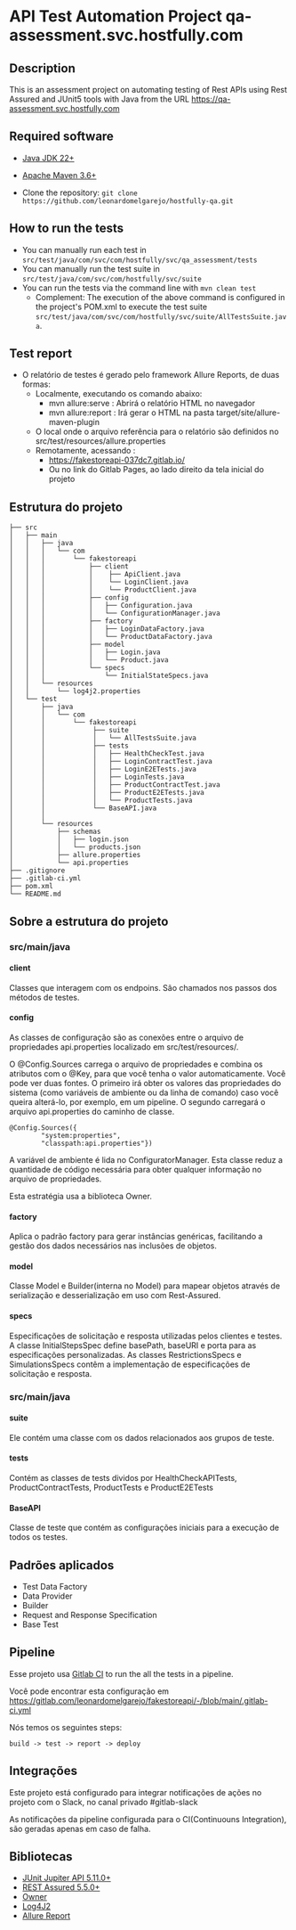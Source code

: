 # API Test Automation Project qa-assessment.svc.hostfully.com

## Description

This is an assessment project on automating testing of Rest APIs using Rest Assured and JUnit5 tools with Java from the URL https://qa-assessment.svc.hostfully.com  

## Required software

* [Java JDK 22+](https://www.oracle.com/pt/java/technologies/javase/jdk11-archive-downloads.html)

* [Apache Maven 3.6+](https://maven.apache.org/docs/3.6.0/release-notes.html)

* Clone the repository: ```git clone https://github.com/leonardomelgarejo/hostfully-qa.git```

## How to run the tests

* You can manually run each test in ```src/test/java/com/svc/com/hostfully/svc/qa_assessment/tests```
* You can manually run the test suite in ```src/test/java/com/svc/com/hostfully/svc/suite```
* You can run the tests via the command line with ```mvn clean test```
  * Complement: The execution of the above command is configured in the project's POM.xml to execute the test suite `src/test/java/com/svc/com/hostfully/svc/suite/AllTestsSuite.java`.

## Test report

* O relatório de testes é gerado pelo framework Allure Reports, de duas formas:
    * Localmente, executando os comando abaixo:
        * mvn allure:serve : Abrirá o relatório HTML no navegador
        * mvn allure:report : Irá gerar o HTML na pasta target/site/allure-maven-plugin
    * O local onde o arquivo referência para o relatório são definidos no src/test/resources/allure.properties
    * Remotamente, acessando :
        * https://fakestoreapi-037dc7.gitlab.io/
        * Ou no link do Gitlab Pages, ao lado direito da tela inicial do projeto

## Estrutura do projeto

```plaintext
├── src
│   ├── main
│   │   ├── java
│   │   │   └── com
│   │   │       └── fakestoreapi
│   │   │           ├── client
│   │   │           │    ├── ApiClient.java
│   │   │           │    └── LoginClient.java
│   │   │           │    └── ProductClient.java
│   │   │           ├── config
│   │   │           │   ├── Configuration.java
│   │   │           │   └── ConfigurationManager.java
│   │   │           ├── factory
│   │   │           │   ├── LoginDataFactory.java
│   │   │           │   └── ProductDataFactory.java
│   │   │           ├── model
│   │   │           │   ├── Login.java
│   │   │           │   └── Product.java
│   │   │           └── specs
│   │   │               └── InitialStateSpecs.java
│   │   └── resources
│   │       └── log4j2.properties                   
│   └── test
│       ├── java
│       │   └── com
│       │       └── fakestoreapi
│       │            ├── suite
│       │            │   └── AllTestsSuite.java
│       │            ├── tests
│       │            │   ├── HealthCheckTest.java
│       │            │   ├── LoginContractTest.java
│       │            │   ├── LoginE2ETests.java
│       │            │   ├── LoginTests.java
│       │            │   ├── ProductContractTest.java
│       │            │   ├── ProductE2ETests.java
│       │            │   └── ProductTests.java
│       │            └── BaseAPI.java
│       │
│       └── resources
│           ├── schemas
│           │   ├── login.json
│           │   └── products.json
│           ├── allure.properties
│           └── api.properties
├── .gitignore
├── .gitlab-ci.yml
├── pom.xml
└── README.md
```

## Sobre a estrutura do projeto

### src/main/java

#### client

Classes que interagem com os endpoins. São chamados nos passos dos métodos de testes.

#### config

As classes de configuração são as conexões entre o arquivo de propriedades api.properties localizado em src/test/resources/.

O @Config.Sources carrega o arquivo de propriedades e combina os atributos com o @Key, para que você tenha o valor automaticamente. Você pode ver duas fontes. O primeiro irá obter os valores das propriedades do sistema (como variáveis de ambiente ou da linha de comando) caso você queira alterá-lo, por exemplo, em um pipeline. O segundo carregará o arquivo api.properties do caminho de classe.

```
@Config.Sources({
        "system:properties",
        "classpath:api.properties"})
```

A variável de ambiente é lida no ConfiguratorManager. Esta classe reduz a quantidade de código necessária para obter qualquer informação no arquivo de propriedades.

Esta estratégia usa a biblioteca Owner.

#### factory

Aplica o padrão factory para gerar instâncias genéricas, facilitando a gestão dos dados necessários nas inclusões de objetos.

#### model

Classe Model e Builder(interna no Model) para mapear objetos através de serialização e desserialização em uso com Rest-Assured.

#### specs

Especificações de solicitação e resposta utilizadas pelos clientes e testes. A classe InitialStepsSpec define basePath, baseURI e porta para as especificações personalizadas. As classes RestrictionsSpecs e SimulationsSpecs contêm a implementação de especificações de solicitação e resposta.

### src/main/java

#### suite

Ele contém uma classe com os dados relacionados aos grupos de teste.

#### tests

Contém as classes de tests dividos por HealthCheckAPITests, ProductContractTests, ProductTests e ProductE2ETests

#### BaseAPI

Classe de teste que contém as configurações iniciais para a execução de todos os testes.

## Padrões aplicados
* Test Data Factory
* Data Provider
* Builder
* Request and Response Specification
* Base Test

## Pipeline

Esse projeto usa [Gitlab CI](https://docs.gitlab.com/ee/ci/) to run the all the tests in a pipeline.

Você pode encontrar esta configuração em https://gitlab.com/leonardomelgarejo/fakestoreapi/-/blob/main/.gitlab-ci.yml

Nós temos os seguintes steps:
```
build -> test -> report -> deploy 
```

## Integrações
Este projeto está configurado para integrar notificações de ações no projeto com o Slack, no canal privado #gitlab-slack

As notificações da pipeline configurada para o CI(Continuouns Integration), são geradas apenas em caso de falha.

## Bibliotecas 
* [JUnit Jupiter API 5.11.0+](https://testng.org/)
* [REST Assured 5.5.0+](https://www.selenium.dev/)
* [Owner](https://matteobaccan.github.io/owner/)
* [Log4J2](https://logging.apache.org/log4j/2.x/)
* [Allure Report](https://docs.qameta.io/allure/)


    

